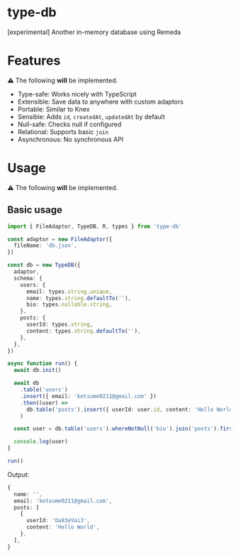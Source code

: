 # type-db

[experimental] Another in-memory database using Remeda

# Features

⚠ The following **will** be implemented.

- Type-safe: Works nicely with TypeScript
- Extensible: Save data to anywhere with custom adaptors
- Portable: Similar to Knex
- Sensible: Adds `id`, `createdAt`, `updatedAt` by default
- Null-safe: Checks null if configured
- Relational: Supports basic `join`
- Asynchronous: No synchronous API

# Usage

⚠ The following **will** be implemented.

## Basic usage

```typescript
import { FileAdaptor, TypeDB, R, types } from 'type-db'

const adaptor = new FileAdaptor({
  fileName: 'db.json',
})

const db = new TypeDB({
  adaptor,
  schema: {
    users: {
      email: types.string.unique,
      name: types.string.defaultTo(''),
      bio: types.nullable.string,
    },
    posts: {
      userId: types.string,
      content: types.string.defaultTo(''),
    },
  },
})

async function run() {
  await db.init()

  await db
    .table('users')
    .insert({ email: 'ketsume0211@gmail.com' })
    .then((user) =>
      db.table('posts').insert({ userId: user.id, content: 'Hello World' }),
    )

  const user = db.table('users').whereNotNull('bio').join('posts').first()

  console.log(user)
}

run()
```

Output:

```typescript
{
  name: '',
  email: 'ketsume0211@gmail.com',
  posts: [
    {
      userId: 'Oa83eVai3',
      content: 'Hello World',
    },
  ],
}
```
